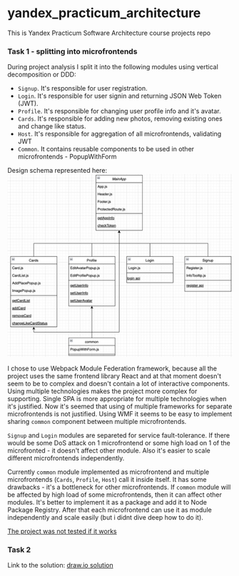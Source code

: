 # yandex_practicum_architecture
This is Yandex Practicum Software Architecture course projects repo

### Task 1 - splitting into microfrontends

During project analysis I split it into the following modules using vertical decomposition or DDD:
- `Signup`. It's responsible for user registration.
- `Login`. It's responsible for user signin and returning JSON Web Token (JWT).
- `Profile`. It's responsible for changing user profile info and it's avatar.
- `Cards`. It's responsible for adding new photos, removing existing ones and change like status.
- `Host`. It's responsible for aggregation of all microfrontends, validating JWT
- `Common`. It contains reusable components to be used in other microfrontends - PopupWithForm

Design schema represented here:
![alt text](https://github.com/voometin/yandex_practicum_architecture/blob/sprint_1/microfrontends.png?raw=true)

I chose to use Webpack Module Federation framework, because all the project uses the same frontend library React and at that moment doesn't seem to be to complex and doesn't contain a lot of interactive components. Using multiple technologies makes the project more complex for supporting. Single SPA is more appropriate for multiple technologies when it's justified. Now it's seemed that using of multiple frameworks for separate microfrontends is not justified. Using WMF it seems to be easy to implement sharing `common` component between multiple microfrontends.

`Signup` and `Login` modules are separeted for service fault-tolerance. If there would be some DoS attack on 1 microfrontend or some high load on 1 of the microfronted - it doesn't affect other module. Also it's easier to scale different microfrontends independently.

Currently `common` module implemented as microfrontend and multiple microfrontends (`Cards`, `Profile`, `Host`) call it inside itself. It has some drawbacks - it's a bottleneck for other microfrontends. If `common` module will be affected by high load of some microfrontends, then it can affect other modules. It's better to implement it as a package and add it to Node Package Registry. After that each microfrontend can use it as module independently and scale easily (but i didnt dive deep how to do it).

<ins>The project was not tested if it works</ins>

### Task 2

Link to the solution: <a href="https://viewer.diagrams.net/?tags=%7B%7D&lightbox=1&highlight=0000ff&edit=_blank&layers=1&nav=1&title=arch_template_task2.drawio&page-id=xPGuUZHP1l-DJ21xcjw4#R%3Cmxfile%3E%3Cdiagram%20name%3D%22DF%22%20id%3D%22BleSmaJVXqo2yb7Co1eL%22%3E7V1td%2BI20%2F41Oaf9QI7ld38kAfq6vdvutt0%2BX3occBK6BLJA9qW%2F%2FrGxJWRpZGRjyzJRtycJtjFGGs01M5q55sq5ffry3TZ%2BfnyzWSSrK9tafLlyJle2HXp%2B%2BjM78DU%2FgAI3zI88bJeL%2FJh1PPB2%2BV9SXIiPviwXya504X6zWe2Xz%2BWD8816ncz3xZvzY%2FF2u%2Fm8Kx2636wWpQPP8UNSulF24O08XiXcZX8tF%2FvH4nvZwfH498ny4RF%2FMvKj%2FMxTjC8ubrx7jBebz9QhZ3rl3G43m33%2B19OX22SVDV55XGaCs%2BTBtsl6L%2FOG%2BU93D8tb7%2BPjPz%2B8X9%2F8DyV%2FuD%2BNouJpP8Wrl%2BIbF0%2B7%2F4qHYLt5WS%2BS7C7WlXPz%2BXG5T94%2Bx%2FPs7Od00tNjj%2FunVfoKpX%2FeL1er281qsz2811nESXg%2FT4%2Fv9tvNh4Q648%2FD5O4%2BPcN%2Fj%2BKrfUq2%2B%2BQLdaj4Xt8lm6dkv%2F2aXlKcjfxijAspG9lWceDzcc5sNyoOPpYmzCmOxoWkPJDbHwcz%2FaMYT3hsP%2Fz212ziovsfZ19W73%2F67fGdt5uN7NND%2B5CO7bP8ABAxj%2B9WCStJ0MCkXy4ojUwQcuOCPMQPi%2BOfPyiwwCFgVPxV%2BrE3z6Wx8T%2B%2BZCvj5inePizXV844PWs9f2F%2BIif9lcmQlY7UfrRMBTUbxOzi0fHc%2FWa9H32Kt8s4%2Fb1%2BeUq2y3l%2B0XqzfYpXwFVJvNuP4l3694kL49U%2B2a7jfaakwAs%2FpKeX64f8bPyy31DnNs%2F7ZaprRrvlf6JL7pN4%2F7JNRrtkv0%2BvEX3K4XH2y81a6sL09%2FNmt8yuF1yWrtdkP38UnT3o6ewUcvEgr5brZIRliH3XPF%2F42eHtw903yL2ybw%2Fvxr%2B%2FpWYxXi0fiufa7ePt%2FnAKy0N2s1W825WE5BnRF%2FgPxe%2BDWN1t2SOp4D4fjwm1Haqt7WazILiZcdpuvVmnb7%2BJt%2FMC3xwH1HuVWuS0MiyWuCe5wlFXKxzSe%2FnAZ7IDLnJWqMJCqERzusQHJv%2FG64dN%2Bpy%2Fft0%2FpsJ8nOElMOv55wsmPhO98uwWcjiZpzOUpBN5k01Ctl7HxYmn5WKRvR0Uk7IgEfS3iq9biILt4NfFkwC4fqZcFGcdHhLDqBvNDz4wpPhVw6GP4edoKDjAcvH4YXGjjpYL8n2DiAYRDSJKI6K8e4CdTsk17ridrXFPISb%2BnsSpI2zPvn%2F35uf01%2B3bt68IFmv7jnYkBYud6f8oPI2L53jgCVp4SQB54JEfOLGfAcrmU4Gg2fu3SSp09OvNPt5TrxfJKqFfJ4sl%2FXK1mX8gj1rGZ9SRt%2B9Le%2Fuu1YKz%2F8Pbz%2F%2F%2Bvvv5%2FcT9uvnf%2FM37X98u%2Fx5JzGLX1o0dBMzAeCE%2FMJ4DaD4SpDpnXN7958fTP9w38frN13hub5%2FHH9cjZEmEQWohzBE0PF7a7%2B%2Fv7TkYb1r4d77ngxJYOaHSYokCfqxRqHasHW6s371s7za%2Fxl8HpNfPnA4a5YOgG00OPqJEKLVzFRDarAqwARUAi2UL1o9ALK1hqoBIMC2VMqd8cHm%2FepZ6am9SC3vwi15%2BArD8c7KOXCD21ZkKQBKS3r0O8Bgd4PqQDnABMXW7E1N3mDqAzGhNJaB4dAH%2FMl2F41n282Zy%2BOkefnqHn%2BOrdAxDdH0BhkGzCUIe5B20oBYm6Pbd%2Bt%2BnD3%2F%2FYb356I6jt%2F5iPrJ5u6wt4bfa8qnKgdEocHlVimwA2hzXOX%2FU4l8e%2Fdn05fFztNq9C7dT53vvxxGyu7MbHMVuL6ufvOwfpJ%2FQrRfcTsgZnHOAVwd1Zf5fO9Ofzqxbmn9k8WER5EL7SEHQwkaSYP6BLYNMq6GDDgtzHXb4aVO67fbwMxUd63DKObycHf62ilPZz%2FwtN9QbJ9RtZ%2Fjt%2BWVT6u0OPpLfJD1%2BQ31ueHhj%2Fonk%2FvnbI%2BrTXayGyRHy9sGo4%2FpS5vislPFaxsNauG3NDMqYL6FiyivRLk9GOoDP2XVPXx6yBKjr%2B9Xm8%2Fwx3u6vF5n6iHdy8zCwEJztWOWZTAGEm0kHH6Nn0vNaUBegERQAM2m20cw2GjWL7W6jFTs39%2FmyPl73bvmUzplt%2FZJ8Tn%2F%2BvnmK18BN0sUZBVj%2FHxDniEpjCsIIMJGXNK7lhryPkYsA0%2BT6h4lwh6fjPb87tFjcW6BxYwVOlLSlgphQlwsEu8HMF7sFDQRu5bjiXT6jgoaggjTXNKf3iF1uj1ixeiJWskfZyoylThvitPJK%2F55evM4qp%2BN6yLmG8vWA4ER3WsvkHxmtpZ99VNxk95ydbaT68hv9%2BNc7SnvktzuRAXMhusYp20eey9tHkK%2FdnaKBNkiNohmOonmFHtqM8qluDiZKHqcLykFAYszQgcji%2ButDzNICbvTK9I8fgbaOSg%2FNg8J9RgUZFXThKujyg0GssomC%2FpWNcayMsnmFyuZwoxBvauabqRetfNywnDzhhkCVNVLpanlmM8yonleqesYukFVxzMUIX4VKYu0h33Z7t4fAXAujlIxSegVKKSJpX%2FQO2WFX7JUpIg%2FYpXdU7nf5UKmeUUNGDb0GNeRyF52%2Fb5%2BnrV60FmM9PMG%2BfaTSx%2FPNdprRY69Uj41RSYMdFZTzKowqN2TSiPzwOgD0kQMkYHemjwLj3hl99Fr10YSKMNEllrTZNKWyJSfUTfNaI1IylBcLBWUT7aLVmeOQ4BSmKXV8SKHZlkoDCxe2GYVmFNprU2jRhHrDLRWvIu4i805ygcvpuktXX5w1FoHKC0GEVN0pL4hvwSgvo7z0VV7jk7XWIpNJqsr6NSRBIcaO8gOelAy5xNpSo4lMVZzRREYT0ZqIsrAsKopO7CxiOjGfZ1EkFYcrL12fOWWv0PJArxAkW%2BpMnZnUKqPOhqXO2s5iGFMXhdSbsea6cK0UlrUSVFeHXIB4tDOVFBpfz6ikYamkMd6oO6oYh7KzXoWzxnTm8h3IuAmVKhLjqhlFcmGKhPO1glftU7mYw7Na7SCkMlgdmko5o3cuTe%2FkcaFoSkWHQuo9r0%2F1eLggFqseTIpf5hhWqXdMLMfonYHpHRKaZmI2r8Bl8vyyy%2BQ7POksbnCsRn%2BYUhKjPy5GfxhPidE2dlnbRJC5orKANjQVH0bdXJa6Md7RUd2UvSMfqx9a3Vgqo8ER3FQoojMaaH6FSXkWwaLBcmIFO024mcLL02o832%2Fo3hY%2Fx3fJ6ley7iZ3m%2F1%2B83TFN7%2FYb5jp3Lzss%2BV1m%2FdBuMq7IpQFooX5QxbuclfMnwPQkftA3hVpUNb%2B%2FEFRNWbEk%2FVivN0eOoAcNEOm2%2BnBK4%2FTIt49khfpWG2%2Fvs%2FG8zrrHlQc%2BPtwwDr0DzkcmHwphjx%2F9ZV%2B9WsKJul3zZqYTCobGe02L9tCBVXLaqryHpJ9xYXIK1A8WTwklRNL9yQBgqH42DZZpdjxKSk9LzSXxSf8ulkedCqWG8Sse4%2FtEpZ%2F9%2BJtR5GA7lQ2WKKA6ZqSDw53p1QAsjZg5LLn7IIdJ35kaJpLJNQJ8q%2FxL5xUXlDPG6lmxSGgFzprOA11jPz5lU2C3f8kSLSEq6ec5y%2FbT6TrD1HO6NqyGOWctclsUznTOre6kZsmOtdBbJdcG2931VW6jhUxt0LemUpX8pntwr44SmF%2By5YVdrupRTYSu5zHc8blbM%2Fl7NizzE%2FlGj47U%2Bj6813O04T%2F9vPpXiffJ6tPSTZnEomRLuWgkHxG4r74lNPjQc4pnwXO51L6xfEzPNlMhR58oabQTPeWy9R6oXjSm3s3V95Ewjc6AWhnNzC2rlHklI1i1IreH9mYMwX7aAy8b%2B7v0%2BXYjeULpVadhffJl%2BW%2BhPDp6xzgHdsrXh%2FxPXvxlXrBojtsPVjXfkgbDyVronXPrtp4oM2M6h7TmpgZdsSEBFyc51LbyrAtzoDtxspgP8jxlVgZ4vyfM%2BCgrOcZhiuXCkQxZDJE%2F4dUEOv2qqh7Psk80wYQDEbpY62ms9K3ykrfZRZhl0ofyi%2FpwskrO3ie89odPIdz%2BJs6eHbglm%2FldaV62WfGH9Sx6hWnMLSmets1safUTZiKyUMvbtuPnzIfZH23ey5b1ZCxvVh%2BatEDOX7vtjyB0vMNBhaw3tMZFpho%2BYjdh%2BkSF6CN%2FHacgZIjgFDQmiOQVdkynkBgPAFJT8BHTPDOaugJ2JFXZngYobN3eUSf5LPPrAKP8EABeCRsBXk6BtWBgo%2F4Te8yIy5L%2FMa7DLeVzgK6ilCBFSdRotzWcjAwgdWgxjBB%2BrYUt8Up4wpQAtMadGKaeSQ9h87QIAIdUEeYHvMZ6UWWa%2BxNZN3XbncSqc1DlG0erjJRv4nnHx4O1%2BF8nfVmnRRXUyk8N2H2rwqWaqTwhMxekA1x3VsAzDiWWC7P22a0xeq0dxk6vPlUOMVIGStlUSAhZb5aKRMzZbYlZW21QbwIeUpNby%2FwWpKngLHzkAbyZHcvT4x2Oia9GykBpYRJP0BB%2F1ICpdAokxIKvRwqFnVbXGQkiJOgSD8JMhb2sGyfgLF9SHepHi3s7jb2r%2BhYnmtHV23F8kKHhO5wLM%2B76iqWBw8b3lUZXiyP3RBymyZsOzb%2Barjko6tN%2FZB9YhWRvIr%2BRO0E4GgNOiuH20gdkdnCPxWEs1vbwh%2BlSsq1yiXao7Z2a9xydG%2FkqNutscUsEcZKGIKV4KL%2BrYQut9lNHK6XOBzT2dSNFPoz4Aapz6fRIW560vssn3eiwaZnbfec10veL79kw89ORLlKdjYLghQxOwo2AEOLvf9SKazT1fp1%2BPULmPn6D62DmJ3okQ24UIrHljcUHVVje38fBHf3HYmtA0RS1Q6tCwXmjXPaJNGk2o3Vxjl1yukh2NVr4JyGrKI4t7CtdcMcfzdKut0hKmVOcbi962SXj617Qxxah%2BhgffDOleBlyLlG%2Fioe0S4PJ6bJePrykA714%2FX9avN5%2Fhhv99eLOPXWY%2BGUlIf9afOpcO0RE1%2FI1f4%2B3lOvF8kqoV8niyX9crWZfyDavBw4aIlhw0GMwT1ygSpu2wa0KwoqNOl5k%2BnxOshwMl1MgWwHlErVWYzUZxFvGRIGSxQLqBtUcLkbNWV76jSSJch0zA%2FfbWuV0J5DBkUiCBwZ1Gw2iVIHvB2DwGNQC%2BwxgncPlJBBIU%2Bc42MUnVF0RtGpCre%2BNlXoMq3BfYCG01bZ0BJ5tlGFg1aFzXg4VepI0d4P9xDNlKdyFfYqdJWD2JiZA%2B084ooSRcpKnCVplJVRVpevrFjH8pWqIhvgo1WtioB022xmeV4WsM%2BofD2lRaVlMyJB3k5Egq6wz9LKaB6YG%2Bptbv3nCKhTM%2BricfF8cmX%2BahMqWhA%2BZDHhCxfaCHWBoHt3CTgekMRVWDEk1c%2FjRIWRAip3sJQjOKUExKVuRfNajIubcJH%2BC%2BK89gFzRy3nNUm46Yj0WjhqmmwAI4vJffMD69p1jv8a8g4gQo97vG%2F5Tv1vB2NCD8DSZXV8SKlnhkPmzKThCpWfL39Y5YOPeYObsTRRNq8KYHyglkgxwPgShM617MZ4Oy%2BGzeGtyHsv%2BwdZkejWC24n5AzeQnZqzWo2Z7P4abnKxvdIolqeTPuKS7DM%2F7vid5PbmHSfUW1HZV%2BCG0C5cuxfLU47bNMey5XzlcnwC95grTKhDAyvbPQyZuaE%2Bpkfia6AQoX8EyPqs9xK8%2BOCWN5R4LDFB17ICQjpy9E2z%2FsE3b5b%2F%2Fv04e8%2FrDcf3XH01l%2FMR%2B3SZ5vgyzCCL0Pu2FS0ZMrNnTGgmGxarVhl3XQg4Mt%2BXni3JuSEqKRqkI07wZV26DvqDgeqGvwA55SY8JukVCuvg6s8PkRVcmaqrCGeXE2ISWcDRIgxZ1L55NuZIgfo%2BMVyULUnQqeMGasx90p612%2BoYF%2FpXt%2Fy8jLgoEgUOMy8YkdERVQEnlcxv7YxQ4Zghmiz1TP03J3mBg5t2tAk8RMqBMNTQnpXx%2FARE6mh9zVQSZGazJ8C%2BsrUi8jGqUB0lKerLEhYkXZL6M6bScJx1CXezAZlENlpqR1iDsNTt2qJEEP80G0xYsDCY6jWGyOAoVo%2FoZA0ptDFRXkkKaqLrkvw6HRJQWNYF3pgXUA%2Bsw%2BJCD2LCtoFUMpAjt32tpyHaBT4rOVmNTcK3BO3UrnxDM%2B%2FOPBWO2XuJK43Db8cvYwxhfTMFhKN99Pi4uGQzIuUSW0oREFgXUeRh8Lif5sRQTaLQgYEyxjodkEjD%2FLnCUJ6Y8pmCil5mWAn%2BJIicp7DjL7PY0ZnETkBq2GnmEHRaQR2iU7DuracRh0c2Z1%2F4cTQ9BpVEqkLWEWMRTFy2Q5f0mAVhf617VvkP2bRI8%2B%2FdkMrwv8FPSLZv9MP79f3uy%2B%2Fjf75wd%2BuNj9Z638AXTFI%2FqjUvw8Zje3zu3NdkT6AIyt2RKRNhPBENHVZshnoRBHiuh8clZOIz7rLS8BXrrQFNMkpsVoRpZALQvI5JQiLV9s5JQtn%2B0%2Fw5x8P9z%2F%2FM5os%2Frv7%2BGyPR%2BKCnkcESlK%2BmzM6wC8dl%2BeyG7wTIpZtFp3aSDA94bXfTRJNeytJLSe2lHjx2Z0Sn8PjfqaeKuN9MUKhcosxf%2BIiITQ7SUK%2FlbtvpUvqqRx0XRFdBve%2FpEBUqOEmfXV0u6vxRcSLQE6Ji8aTewahUXJHYn4jSh8s16nICfRExhuSDcvx97eSMvX32%2FTgu8yWYCXpcKNR%2FPy8StfP190%2BecoP3aRC%2FOFNPH97ODY7xEuz4%2BNt9nSHP4%2FJzIeXu3i9S1fWdnkPD6Zfwh9o%2FLlhntqZlJRyoyB5bXGIrfy74F%2FfCp6YWtAnZaMIAnT2DeSH82il5ivLESzAGbT0qrOhiS0sufBJTaEHFYFVLHaiFmhze8ZtHNjUh5Kbk%2FwC8q1RkVlQ2uwjb7zFqQr0Rl5FsmZx2Tc%2FTDjPoHG4cZZ%2F5eMthW108DwwZTZQRx25W317RbIzJGeHHY2IehSrImXj%2BsTyKKdfGAN6eLZSBdxekmlthOISDWi7BwOahjS6nH9KqXa6DIrWp932aDGWb1PLt8K%2BxVPQr6ELWowQ3Gv4mM2tD2oBkAtC6m54YQBWE9QrqWRsWtDNabuPXtvV6WNi%2ByvMhbmrOalMfR4f1s98sz4Eghej3SHeXMdj7uxpubQ2mXQ%2B2v4nU04H9elK92lZ8nj1zMQx6kqAyBerUM%2B0xE%2FLCBBgW51CA5u2%2FsVb2CXXghLu44BMqAcLoDEMoa9Jbp5%2FWXrwx9w3xa5ryRG7oUYpLwJmNmGIFmiQXXb4SZ7fJn4riMD0NpHNjcBpHDZO0KXbu8YJMkIxWCfI6ccJkoRtySx84%2BP06%2BN0HApv7Dx0GhUnQVje3qOTSrAlcxTtzuOuR%2B8CpkVqvODCK8Bv8coGGG9o1Yrtk%2BEqpqaIkDc39Iz9delQa%2BwvIxSDtb%2FcHuwv3dqC0%2BYXOBTGHDPmmESSQi37gjfHJCPAysw3PhJmQakHDhWcEwUamSU4pt4YUcfxpEgud3bwLZx5QQ87osaQIfpsJYA3I8%2F8w8TYepcO68bWM0IxWFvPu4RY20nGi3r7Wt9QWp6uxOWfb8LdK6S%2BiQhoCWx43E3oDazoWxMeNCkQ7ZhuZwYGGRcMcYvntvgIxvBi9zGtcoCOzuBl2JErlrRVP8oO7ozL5zqxAcA6jmelbiomV8QSrTbCmB7LStGkywOhor%2FNp2SbMYGmRx6Xi9TCvKILAdmKZI980HndBhHT0eLY4oIq94sgzjEUtlDvt93Y380ePk7%2BtH5bjf0%2Fn0ar3%2F4cnc%2FraguZ%2BCaED29WXpWMkDAwaXOSE1JiSSele4UQsnJOY1xEyU3%2BlZQXllotyQ9L6hoBhcekKVzb7DT2%2BLvZ%2Bs%2Ffg6%2FuL9P%2F2%2F%2FsvEuWK1B6mGHNEOhZ%2FtvX59OwI6YeGxoVC%2BhFxVJFNRmVm%2F%2B7%2BfG3tXfjvQlW%2Fpvt%2BM3un81IgsdPMCqVg9x8qFSMRPzLoz%2Bbvjx%2Bjla7d%2BF26nzv%2FThC%2BKu31rjiYRsvlsmRAgqzQpUL%2Fpk%2BFczF%2FZI5V4rMaWXQ41xKNCHZfcjdycNogAwshErEumrM8sIpZppOdMM3ETkW7QPMEQfGi2Q7%2FZTklEAQa3j8eedePyTx9oojDIAEjJbGRXIfv6z2XYgCxgWO2pLnEACIvlELRN%2BgoESAnEyYTnwOZKaL9sKrg7gN6seUUkrQAolZJErcJNl%2FF6mqcLvIknS61zzPLgrsbowW8AvoYLT4bAdNBLgCaq0WsJev3LhUDrPeZgvceCnwWjZbatknkgNMJkwPo0EwklB3gNpGg0hnylmD1Sr2wgyS9oWnfzNDIFpw19WI7pIob3PIMXAc30ssErCPoszmu6epIdKZBJXJriBDwMY05koMAQnfVL0hAHQzVmwHQG3lzrAD7LPHqkf0glj1tbMDXMEIazWSEEmhsQP6twPkhUdXOwA%2FT1W8geaoGVOBgbq8W0xmW7k2trh40KBeWxzKwXfQu%2FeBHa3OQL25F9sBqPcH4hIObB0QF9l6QwDxUCLg0z%2BIe4IR1mokJSxmA%2BI9gLi88GgL4pWbBnSWOU04jTgoZyBbTOg2bJiuPeG4%2B2ox33zTUATNd2co3dzHbA2lbcvSLwYvES2tA9sia24QsC0hI%2F3Dti8YYa1GUsIYNLDdA2zLC4%2B2sA0orHNhm8nEJaVaeQg%2Fz98dNHjXnvZy50TQx3Zshejd3LnsEL37D5w3z%2FurHOVBgrfEWPQP3npl3QlGUmILwoB3D%2BA9pDw9gWgBezKTvHEsCYcH5fA572HTVTt8hce02CIfNmDXnmpUnmkQsbtK1Ae%2FQnO%2FsgPE7g%2BhJXRpHYQWGXJDQOhIoklk%2FwgdCkZYq5GU2F8wCN0DQssLj64IHdkgQrOl6SJspjPhZtTuNiYxgTPYXgOi1xYNGUT3VUbQm0NZd6V3ZJRUKGO4%2FS%2BwYLRDNb1ADR7HVmq9mFWa%2FptlzyCDaceyKYNoDQSnf0CDxUrQMJ6O%2BtIVW%2FKE%2BEyxmJbgpEZn4Kk%2FjVdIZV6WRP6nerzy%2BFFRrGeHUGgUCSZAJ7zqoszI4NWZeCUvOLrilaDEiGmMRPYq6TYrIiIwJt%2F4hro4ukDgqi0D5XJhALbw0lZTLCwRJlOPW%2Fh1b%2FoWF2xrjVtk7jQGrsA4WhoCVw3J0RS5AoGnRTdla%2BBX0QHDKQd5NAny6%2BPq6Ey2ThNo2LbK0COS2PBQjomO27svN4RiUSSaAY0w0e2iVtRg4rmYWJ%2BwUDNM9ABbPsNEmkmV7vjpVuIgAaxpidMB2FBD1Cka%2B2bU%2FWmGVZ7lNbxEHKwtTxI4COqpznBQwglSj4ORBQyMWgXuS0Tj%2BkdCWzAHGiGhL5FGa5BQORLKSw5BQlsrJPQBUzXL%2FHQ4soQbCvfqFmkYL7BNGZKgUQyVop8OTAss%2BrlO35FRX8J56R%2F79KIOhCNYEpF3g33Ksa8Bb6Be2BcA0ava2GcLwIuhATSod7b0SKCeSs5ApAFzAY96uAy3P2U9hDwWpBdRHjyQJpFFR9RrwJKnGerBmSxVtX5g9opVxalTRD0vD7ZqT793GraU1v8hDUr2OdjyHLdv2BrElp1e1HDwQJotOx1hqwEvnF6w1RG3q4G25iIiEYf0VBYWIA1q23low%2BuoN408CNZTpBd9GjyQtoE2DaGtAXeaZtAmYDwlHlkKXnS3ZBq2KpqMv0IIqy0KZS5U3glBmHFNDYA15w3rDsB8R2EXVXh9DIH%2FE%2BlFIQYPZBf0nwbAzgWwBvxh6LocV%2BodwmD2T5aehOnLTYOaT3lwBtTOEg8G1EC%2FzFYJazoylPg4UNWfNh4CMyYaAEVJJ8SYBtbOhbUGHCXawRoQzJ6cJLWODIidLwwSwUWH5LergTGJnQ3lMBbYfac5DoI%2BksydxjDWCXukgbFzYaw2bYV%2BMCYij5xyGYyICzMGgtTH3Ikjaf8y2JZefHOJ2FZbQmQ2zlQ6aLaO1CZB0DuySdQ19I5sZO50RjaJAK5BNtXIVkNyNN04i4B4dgu45lK%2BHFQR%2Fmq9uPoSU7aDIKZklYVqtoSFrRznQqAFo2L1PIQibeEM6IRzpkhbR5xrQFeiGc7BRdrtUHhhgLQt6l1MULMi3SSHQ%2BIH8owlU6rpwAR6gFeIo7Ul8nTfP9tVSfyFFVuvSOozjjTy%2Bi5%2BQ9YgoNQWTIFGUIqsvrHU9NI5V3gImpa1V99oiiwBnBIuLuIq0mUFpCIbdBsJAM7KMMgDLM34dUOBs32xAdL6IhOchDuE6XLVwJ0ODCcs3NlW30Vz3hASM%2B0BMJx4fSdmGrA7V3Y0BTtPkJjploOjxOmqaMV%2BkunEvjpSntD1doxHelOOthp%2BlHYkjyEC4cTO9m2ViKkDOwqHmF7fpQwyneH7R8wBsKPINPA1iNkDYjbgR2EQk%2B8cqRYx4ZzPJogpyYtpcLNF3KwvfyXpAwKraj1NHehZWNx0VPZrh7k0h5Bkag%2BAnsXvO8nU4Oa5sqOpp4ndCxY3qzcUDadmi9hXW4bKcVY%2BDwVFKgssbB34Wzjsc%2FtOQ%2FUHkYY6AP4Wv%2B80VIN958qOrtgnSERtgH2ml4IaLSRfK68WA3WggOEwMOKHRXE6iDMEWml7ABwwyOmbV9qg4LnCoykKIqc%2BtTRffWFRoDcup62Sm0wuEbtqz79EGSFSGrvUgeeFxS7XtXvvgofcQYQvB0D1glwTv9QTvRqwvWiGXi4cwDyXYdogXHMZkUA4vDOkBuF0oIDhEC7qe3cOuYMIUQ6AAwa5JkapJ741oIHRDd%2FE1fIWVCFPF%2FRVoNmkDHokhDm9Yuv7SBmgTUGfU74P2eJ7tSDZAZuMja1mJSDpSDg7ykHS670dLHKHUBtIJk9rkDS1gVqCZA3h0RYkK2sDEYR4Fq7jEzF%2BMgXxdNrotMC3WqBX4OTFQV998ZHYvVPaCd2RiE6ph77ee8IiV8Jv7h%2F6BsAwg7y%2Be6Eb6DtXeHSFPg9QXpNWWGaIT0i7gjQkToBbGUhsJFYS3iBS2SbdAaLqvUOir7Lf7Pynu4flrffx8Z8f3q9v%2FoeSP9yfRkPoyUemTg9ABMdRQroMHPYAh%2FKi0z8cgoIF9%2BQrNTQKqVTN8dXJ2gX6%2BAUiVe0ZP41UkVLfTUeOFz%2FkizLUKtghULw4elG8gONoGF70BKohMbyAgiXReQ8EKnGhwQWCU%2B1ZPtUYNlS6o6YjmUqgsi8sKPlD4FJx9OJSAcfRUKnoCU3nU6n0DE0wk8oYIjU5JpZYlaFES8A4bXHhST4Zk44sMhSfAQWAzCMxJXQX7MHVlrdydwc480RprFFH8hSlfYzgWOMQqg8cvchT4IE0xQd6IuWQyFNgybJ5yZqQyjmHSy%2BhO6fXqj2YUgcPoBfhfTimsBymJGNKIHzq79tLhMTagiXRqAFfowYSdeRUUdryCF5vQyhYcPTiVIEH0tQr6AmJQ%2BJUgSWrg%2BZ%2BfCYm4zSi8hG%2BSqG6WdEFO4e15cm%2FlnAPLVslFurArRK5ATMw%2FaOhzMD0j4Z6kavAA2lCqXqiYQNuFUsrNMQi221dAoFLenPQpGLWlSF9EE8HRhYe8YIg6Bnx0CAKEvQiZIHzL009gp6I14CPRS%2FEg5p1t494phLvTOnRB%2BskVHofWNd7mgwaRN25PO1BfwNpys71xLralBm6YR2Cq8572P4Dqc3IPelSwHKotB1aavJ3dImgWltMy0jCV3HbSCU1tQyJZQ8A64cK6T3hEokh5NeQh9QYYA25p54AW0N2NAVYAben0vBpBQ9aDqEXh3j15eZUE1sUqEyekdFHfSAeHtf%2B9rmGUBXoiuZAI8STyVg2iNcD4jWgc9EL8aDEvwnDZu1AmS8yJRgnoYyn9KSdvfRvj3MXXeon7d%2F65TScywPJ2qJ2mvXMdiEl1hlMAsaVBjDpRX2TvMjQwfUPk7ZgDnSCSQkJMzDZA0zKy46uMAnzvNRrWdSA4drA4fkiVQWAGOzUAKAO1DEAAHp9%2B4kyHaH6B8ABsMfINB4xANgDADagj9EMAIHNi9ORUfnSCioa2tx5JBuTM26%2FEDezZX3V6SViY21pk2AD9ZQipQ5MNgBSWn3vIdoSgcD%2BkXIAZDa2aW%2BrJ1I2YLPRCymh1tx9RlQNKDYULHQaFG1AsLoDRR1oa3hQdL2%2BiWvwOOgNigMgrrElAhQGFHsAxQbENZqBImDQq4ifNgM%2FP37KBGV9t3smk3RZYFhboCQ2E5WWcch0yesDDIGFprj1j0xfxf7RUC%2FOGsFImjxTPeGwAWlNb3AoEC3AZJ3kdNwM5aiLEbKiKPGcMOu0DI8iJ%2FRSU0%2FlRakS%2BpT6gXry0zh%2B79AHhV70gz69CGoEI2kYavSEviEx1AhEC9ijzqAvKHtrdLEiKZIwQKdA64B7gnxVIQqUJo%2FqSVHjIIU7goL1NIgiC704agQjaaos9AS9IZHUCERL0H4ppCKWIQBEJRi05Gr2rYxk%2B%2BhATqjoKL%2FRSD6dYSx9DZBYX6xKQsWXDRDQVAOJEsl%2BPUCi7SvcDxSstkEUVMjzPPQ4kkCcykCiBpBYmyREP0gUt85tMQRKXD66uSFD4kZ3imrXk4wuETblRa8qZOqrhEpPYk9MAVRaLFTix6AVPIKoCzpT8BCllHZQSaZPWtspJI4VjKupxNASOOuLkh0GmgGnoBSDwCHBsCkFTiGXQgMmmM6oDBkKAqMcOH3KYZxihDPh1VpiVVmPrxQU9aStQSobIQqU9xCqLDzRJOjkP8qQyhoY7AEGh0RcIxAtQZ2FI2YtNeDWtaaR7viLAqVQJxHG6h7q8DjiFeQobOgEryFLwkvpH%2BhswRQIh3rkABKnGvlMxws9ka%2B2NOmHfIKWFy1uJkoiJYmNkkbAkkh5oUWGNYSrDzfwh7ef%2F%2F199%2FP7ift187%2F5m%2Fe%2Fvl3%2BPdLAC7RDt7zERi5Wn6WQMURB0FUtHAokbIZzsPH%2BPvHnc07g0jOLILqzLFDqKmdQvrIVGFyQ36G7wdWg0vBwudA4uXh0bEeUiF7SpNAQBXCloUpw7BfXWp%2FpSi%2BuI1YY8JE1cOJ4pHL83pFKhvVLD6SqbXv3j1Qy5ZQGqdQjVX03TjekgspLiwQYgkIutZtnc06VK0h9uRSMasWbUotRGlB82qHHYpQGanQw3lQjmk%2FVo2ncJy1BqT7Np60bKAncJ%2FWF6SCCkU%2F3i%2BODwDF5sagsMleJYxoQcPK%2Blt2%2FryXTiUcPHKvPd9e%2FkaBBtoiBtRZEST9fC04WacfXkqm8uyxAkxeIKkBDKgFNA%2FJM22WsPSh2iHCWCD0qblcqN4IcCX%2BVSdxzaXD8jy%2Bb7OhTvH1YpkKWFc9Yz1%2BYn8hJf2VSZGViO1qmkpaNYnbx6HguE7rRp3i7jNPf65enZLuc5xetN9uneAVclcS7%2FSjepX%2BfuDBepWtiHe%2BTneDCD%2Bnp5fohPxu%2F7DfUuc3zYR2Ndsv%2FRJfcJ%2FH%2BZZuMdsl%2Bn14j%2BpTD42RwIHVh%2BvuZwAd4WQpGOezBZw8rODuFXDzIGS6OsAyx75rnqJYd3j7cfYPS9Xx7eDf%2B%2FS01i4W%2BGR%2FkId7uD6ewPGQ3W8W7XUlInhF9gf9Q%2FD6I1d2WPZIK7vPxWIu21GwWBDfCLf14Oy80n1fDqpInTizWeCS3wrFH3%2F4Khyz5fOAz2QEXOStUYSFUojld4gOpEbR%2F2CZvf%2FuZmtwlMOH5RwvmvFvIS62jxeYzZSsWUmDjpBBsb6HWRQIzq%2FDWUAjkprWh9OGtPw1SPlJbnymrsSw%2BHdIGY7ctjMsE3b5b%2F%2Fv04e8%2FrDcf3XH01l%2FMZTJhaqkjUO2IMiQlhQ2JZqA6PKl0HCVCvbW9OJKeZTIfm3pxNUSHuHHlRtvI5sGsIzcOFCyxsXo%2BlGWlAy6OQ5JMEYYJJa%2BU0wHFZLMZu5MNuyQavHuHy7jUJDFK6JzOIc0Py5xpyAJCasgDVgwevvYhDRoX498Z%2F%2B41%2BXdOnbQ4W6AOxNZ8ec0DCx5w9zB5VPsLXoyRu%2Bd0dbXq7h1Ak%2B5fhEHTPsQ6oymFoRaFrX45SEqyML0TXmP%2BDS7Da6whaKfQow17C35GDbJZUr%2BQ5V%2FweDJSxwFKJpDbFay2nXBJxaJ4NXd%2Ff28LtgT9Oz8dDHnl1qyFrdqxBQvnZDTYZxgMIUs%2Fsindk%2B%2FyhJw2irAam1FbNvTGzYSqMaYJp8blm9Cn6B0lOkUCXaqWq58RcwJOHaej%2FRH4%2BTXIg0g1YLn7ThQCDBnQsCC3hagyuEjbzoKoVoBe9g9SgEx98V%2FFeNSx95r1KlU72lBaRL24h%2B1UxT1QSROxO9O3eGd6Rl0so8g0Co%2B0Lw1gk0jeMLEtiM6tfhgkfbndZDNHzn2XRQXfbBZJdsX%2FAw%3D%3D%3C%2Fdiagram%3E%3Cdiagram%20id%3D%22xPGuUZHP1l-DJ21xcjw4%22%20name%3D%22%D0%A1%D1%82%D1%80%D0%B0%D0%BD%D0%B8%D1%86%D0%B0%20%E2%80%94%202%22%3E7V1rd%2BK21v41Wav9AMuS7x9JCG%2FbmWmnnXbani%2BzHCAJHQIpkJlJf%2F1rY0vI0pYvYMsyqOcsJhjbmK2t59k3bV3ZN0%2Ff%2Fm8TPT%2B%2BW8%2Fmyytszb5d2eMrjJ3QC%2BJ%2FkiOv6REcOE565GGzmKXH0OHAh8V%2F8%2ByglR19Wczm29yJu%2FV6uVs85w9O16vVfLrLHYs2m%2FXX%2FGn362X%2BW5%2Bjh7lw4MM0WopH%2F1zMdo%2Fp0QD7h%2BM%2FzBcPj%2BSbkRemnzxF5OTsl2wfo9n6K3PIvr2ybzbr9S796%2BnbzXyZSI%2FIJb1uIvmUPthmvtpVueDx1vv28a9g86u38BaTn6%2F%2Fvfnzf4NsML5Ey5fsB2cPu3slEtisX1azeXITdGVff31c7OYfnqNp8unXeNDjY4%2B7p2X2cbSZZmNox%2B%2B2u836M5VbciRaLh5W8d%2FT%2BKHnm%2FjAl%2Flmt4jFPco%2BeFrMZsk3X9%2BvV7tJ9LRYJprzw3z5ZZ6cl32QfQeKhXi9mW8X%2F0V3%2B8dNHiH7RfF959%2BkokJ0AGLVna%2Bf5rvNa3wKucAi6pepbWj5QyuT1deDGthhdtojowK2Fw5DO9PATPse6FccBij%2BIxsjeLycP359nYzDp1gIwcPT9ftwdP86QK5fPmIP8ZA9S8WQzZRMYgf9rC4eB9lDNycfFwWicKwQEE7YmmCChlX5frFc3qyX683%2BWhvduP7NmCo1%2BWS1Xs2rKl3RiIrC7lCUYbkot5%2Fnu2nyeFb869cvu%2BViFcuEYLCVzVNGfvH%2FJslDXD9sotlifvgskyAn7sn%2BP5m4Z9H2cT%2BOFgMhb6O7%2BfL9ervYLdYJlNytd7v1E4Axu%2FUzBEXs2HMYs3%2Bf%2FfjkK6Ptc%2FpD7xffkue4fl4vkrvcfolvts1uEgP%2Bc3LB07eHhByH0detM3yYR8l35TWxBe35Rvg2D2QICfMU%2BaJukWPN65ZniboVizS8TV6v0f51vH9Nj%2Bw%2Fvb7ev7rMp0F2JEavWIQB2r%2BmJ1vMhelNRvvT0o%2Fi0%2BzsYPK3x9ztlrm%2FJWh8PDY7juwqkxkENXkVYDXOFmdP8XRoQX8yfXEI0DMKgy0MoJF1usaM3%2F307tPLLnpZvO4%2BLP%2F4dey8%2F9%2FARd0TXiwlbhphyx2Gvsh5LmAQIL8t2eCmOa%2BSIhUMUzGLKRYOxGLecpdNrpyUvH9f1uSDwXY%2FDRPMQMHzt71UyOfxXw%2F7fxPIomBCkYcCFD0S7P92GJAZMUDkMedMkl%2BbvL1hTkhfA%2BZvO3%2Fz%2BNWX39DKnxC%2FTsitUrhLkZMB20xA8bOkMsp%2BrjostDi2Rc2rZHYb285PaUsEOg%2BgxtaAzrFVAN0xksJ58PNESbVmoMKSatprbd7ULxjhbix9%2BIHcckG2aujP5vfRyx5xjJl%2FjOZ0b%2BXDj%2BuJetUKY56ZiX7U2OdGHrLXEXJU0piSANVRNIa4SYK75jH9Q1YFQ6wTj3UdsDI8dprmaMpjriRYxcaZrhmmcgpdMUpxtwytsTEti3hsiPnIZy6ZMPfnQmVcDCy4EG4s1qe8hwfHsiCcaoAb3c3U%2BfjGuf1of8Lh82d7%2BfGX24EN2EV6cKOdn3gDB5h5riuKymkA0mFRQWZEGpx4BkM3T9HmYbFK4zbW8zfuFdlZJMdK5sFgEatuIq7k5MHhs33450u0WUTxv6uXp%2FlmMU1PWq03T9ESOGsebXeDaBv%2FXXJitIwn2SraJcls8MTP8ceL1UP6afSyWzOfrZ%2F3EzMJTclOuZ9Hu5fNfLCd73bxObJv2T9OwjiVToz%2FfaYMBZ4WT%2BiUV%2BFPD6E0hwg5Id4B0SH%2BqmmKDMnhzcPdd4nlerO%2Fmvz7PTOKGYCN9voQbXZcqM6aLqPtNqckzwiI5WVqdbfhj8SK%2BywNgZ1imE0mvn8thUMmh25XRccCuJHG9pFdbY7bTltzHLJ%2Fm4rQZjdakAPvX3ePsRbjyfifaPWwZsZ4AYx7R9HPzA5L60RoKDRVBkx4tV5otJZmEDssFDQjAHiyCfCHyQpX5cmqEmkhB%2BRjIA4KpTiw5xPLo%2FkkRwWLQlUGCMPyKxWP01oGSG5DNJIBGlmMnW4z9j61xGmuBfQJukabJnMtksGvnGuhhQFNG%2BJg2ttuOoNQrailOCDztP7ClLHxZW2b9S7aMe9n8%2BWcfT%2BfLdi3y%2FX0Mx3kPPq1M83JbfIjrTJXBI90IymOMwvggOoHx7NaUxQc5jXF77gyCfLNG8B4iwnc3JKAUfzRjRDcwcxN2OTIdf%2BSHeeBZF4eycDUio8VshYJynQRPqqF%2BghjQFhqgd%2Bp4EPoWA%2FsVCikUivICnUpJrnSGDc3rzndJ1fgxwVs8CS5wpaoBUyqg82dFFQCW3mqpSeHfSLQ1pQgj9MAoZHJrYbQKhjnHRGak58rgQ0RGg6HQLw0aCBeCour6WCPKkpzdaO0CjUqhtJ0oDSJ5uhKaUBCI6E0Nkt%2FRJWbJVkVc8s4pbcX6mq2plsVagdwS%2BXhcMqmw%2FLwWlxJIynd1Q5A0V1TO2BqB5hRNLUDJRliSdWxNrUDkOtgagdU1A6U1KN3XTtQIbXX%2BnrRMLS4Dgm2BawW9UD%2F0bHaSohXcHtUFQs4JQKE3G2oeqARYYH2oduhwVUsHeK%2BksxE16H2KlNOx7iE2%2BF6PPiBzHq8fsQlZJpD4xI4N0O7jku4kty2nV%2B1wK5moLntmyvMLttDTKDAJvGH%2Fd8m%2FtCoDpXHHxBkV7UWq0dWh9nnWnyIbKBTl9oOSqRDSt8YMRtkjSgRWV2nn00zqpO1h9JivqQGKgNV2ozKkqSgHYarEMOO%2BGR2xAxNco1Y2GTANXNzw6kNamBO%2F4CQvm8rpdQK65a1oFRsde1jIgIW%2FaPUUDdKRRUsOUOpmlCqRHtklNp1f0fSVIOnVLZX2Q1Uw2UczvbJsViX8mlc0OMMoRRPa%2FQIrgHXgx6DPD12HoJF4FraPtCjrV37Y7uCVWboUQ96lGmPrvToAFZsVvRMyYoteh6Vk%2BFlcFfJQHPcJYxygFQSV5cLdWr5dbbdOXH1dZ0O0m6hDup8pY4hrpO1R1vigkOlIyhqWWNhbED4jbahpp2u2WCrJfhypFw6t%2BqHdkyj9Mg9EucE0q7XF0GhJSqXr1cCC56J26OkkaiC5kB3uW4eBfGGVNVohd%2BdPlV%2FVlWdqGUtEL8WCAG01acDfj4lC8RKi%2Fn47Y581x06YpW77blq6%2Fk0av5TvJgCuRrU83UYTSpZasJ1GgB6pmAgL%2BW2JqmexpK020mr8420TD3faZqjaT2fZBOtevV8WLCpiSltEivNak9Od%2BBKvpYMa%2FBxw74QIQLWkqgF8LCnTBjqxoRh10xoQlOn6o6ukSlLklI5ooivlBLxlSnfa5FIS1Qvn3QXkzzYwwppFFlKghMN8Ci2AI9ScRV3T1vXZIOsEZMiq4L5ZqhUCyqVao%2B2XCppYHNE9Z5xL1vHoOw%2BXEpfVCHFVXsdrpuuR4udN6dGjfchV1a1p9vSadRMo29Di0qq9sqWT2tGi5Le4OVVe3ISvLzyg5JBL1%2FvHEJ40gCN4Q%2FB62p1N7v75Z%2Fgw7%2B77dtw9sOgwwq%2BEhLjK%2FgUkhgoKaw9hckHuBsCA5%2FH1O5pSF91NKd78gKf1tTt9Yc4j1A33ar2IDZotWqvIM5whvV6EtuABnpFrFFbr6dkg9syAOZ3I7E8f2gBPWHgzfrakk2FDKiqYj3J7o9KZAM7B16HuZTivTBRmFemoPMVM15fcymedrkUz%2BRSNLS662mPpnsBIE%2BSS2ErEsSe%2FuyWNeD%2BNgiyibkFojTH4jOnTQQrPFBo93QZeSrRnLKyAuR77ZhQkqetYCjoQYXA8hDF%2BE22ZO4fFUpacXQoStMUqD9UWNzIRTsqJLtktrK3ainHsdvn0MATrSaI%2F3aFegSHeXWZx%2FDIndMGRJfBnsXKVt41iPb6V8Offof1B7X40%2B28Ta3f1%2FIDX7vyA9%2BUH%2FSGPmXaoy19Stq3I4axfIaxWLeQFqEX0CTbTc%2FQZMNKVUSMtsrYPNhAVUFqhigPUPZZqj%2FWufZdKDYUOD8b2E9PbVZHyYLBmlkdGwVVewq0l9Op0klXVVKnwpI%2FxUkdv8OFpsUriRDmOnpokNbxe7rWNBtmrYxxs9q0P8Z42XJTzYzxADCjytM64BKZslTO8QEuiyx2neQXzTBLZ%2Fh42q1C46lTO71Y3yps%2BwyxaHvhrKCCiaELiaLOSZQ0aukdiQbadRMNTEVyb0hUpj3akqikKrmrhJDhy2NVC5XzJQZUq0W%2B7LCSsCZfdp8ACvpaShhoV0oYmFLC%2FtBlz0oJA7iUsPUE0HG06EVPiaqs7rbPamPyndJksUpVqJIge8aqSQZBflKbyaCwriJNzjLvU2wh6Jb3UVKJWuK6ODZvNoXQkmcHEozfmpWJOiwyqlA6qloafa0jQtrVESFTR9QbM1KmPd2vBJc8bxN1RHQ7Mmo6UtamNxlfiNFXogDluQTKI2qMvoZRuj3JDXDeAxsgCyr2AK2hgJ7auAAh0m%2FbaK4y2XptKB%2BpIHlsBSdXW8ay5Ik7rHYpLtFH%2BcnUfds71NdSF6RdqQuq4KMZe1ETe7FnndUJ%2FhRl6djNRkYV%2Bv8Ym%2FI0JalgU6qlPdxhfUot2qPq3B1YE9H0jvdkQboORWmqU3rDe6Wl%2FbrxHlydcijxZKtQaNHnraSak7IcVxVKCz1vr07N0BnyrKZpFYo7ydbtisizw2KVeuQZdE%2Befa1VwdrVqmBTq9If8uzZFiJYSdsreuFtxnu1yDDjz8ugxFMLU1CgtH0HrhDQ0oISsdM5JdpAgKYflFihhkGxKE37q%2F5QYvE81Y4SbSDsk1AipUEuasr2Zh8xtCaudqA%2BJOs6slQ5Bm5lqPI4vargPSKV%2BzgjV78iNJgq7e43oHT7WqLmalei5poStd5QpUx7dF3pAG0g0Lz3WNw02RBjVS3SZjmDV8ERar9S3eIr1W1J2RqwH6frtCWbKhXFinoUpcMktxoq9nNqRFbwBuTdWVQlsiF0TpaOikCt1goIe2pPhbqZU6GxpvpiTcl0R9O4Q1hoS02E%2Fdcc5u9rJtQgdi2ymDaO7B5wexMNs0VfE%2BZurOF1IctCSzQmv5UnGHz3W1ogIFnF2l3wvYz%2FOFl1n48O%2Bxp8D7QLvocm%2BN4XDpRqj64RhRDDLCjjv9vCdPMpffxYRmS7HVtCjOFSNmaS6VJhXEFpNyGNHUKOELuvbu6rS4i08wmRcQr7Q4ilXqFuhChxC32G7FhyZH08Q38qcAfMNwPNYHwIk9qjwu7Wt9aLjdrdL3AN%2B7rANdRugWtoFrj2hwr71csdW0AIJ6HCIJ9JFuipxtJWtrrrJp%2Bmpmt6xNa29NtZUhZz0RdDlCV6ldMqsakqpVIlRImt7lbE1iTKzsuyaJVA34gyG2SNiBJbZkVsX4hSqj3aEqVkRWyzQVTqHgbMEW6BT9Ca1xleBplKda8o6OqpJdDuVsWWEWje1ACXAJEue4pQv6erYrNBLkuNd0inZo1sf%2Bi0bI1sPlfSPZ1K1shSkqTMdstQVpD3CGXbn0hKbsKUTj2hhDo0Adq6elXYQEItVepbsJP3NbtvIIHBDZB7QZW6FezgKvveGnLUhBz7VbCDoa0pYpGO6ELXlMv2vGYoTxXWZPfJr2%2FpvmIVd7gRQwkBOvn8Le3U2iFq97RAB5c1g7ahVVaKZWsqdnrDiKX7NujGiJKKnQbTlBUZVOxZWJFBL2fDTKl2deE0grxFkEndNgYFa4H2f%2Fd7A4NaxgHBFNEbbq1vs7uZOh%2FfOLcf7U84fP5sLz%2F%2BcjtwKlQodWM3Ic%2FnllEPbNF0ol0oWGk5DdA7LC0ozJIq6DM4X56izcNilU4WK54r%2BVdkZ9PHStR3sIg1LpFYcvLg8Nl%2Bzn2JNoso%2Fnf18jTfLKbpSav15ilaAmfNo%2B1uEG3jv0tOjJbx3FhFu%2FlWcuLn%2BOPF6iH9NHrZrZnP1s%2F7%2BZTggeyU%2B3m0e9nMB9v5bhefI%2FuW%2FeMkpkelE%2BN%2Fn6mpAp4WY3lqYsGfHvDLIUJObLAB0SH%2BqmlKCsnhzcPdd4n9fLO%2Fmvz7PTOKGe6M9voQbXYcPlrTZbTd5pTkGRUA6AZAwmcpDJ5itk8mvn8tZcJoM81Y1LarImIB4sgR0a42x22npTnuQuHBhmlxQQ68f909xlqMJ%2BN%2FotXDmhnjhT4MmBnks%2FVXxj3JlAETk4qY%2BKh5zSD2uIj%2BUEvKJsD%2Ff4Pw5vP0h1%2FevN7%2B%2BO8C%2F7fF736Cts06JGscprJPtMdl%2B9bnkzuCn5g5QS9Py9F0t2ZHsKa%2FxigF6G8e4VKVNUHxcd55CiwxlQs1QEGk83bj4yeJJ3a1i0k6q2eLLzkTma2SuWYuc%2Bo%2FR2kbeYor7EN065w1onoh4gxHFPiind2aswUqHxCeHNMtF1m3mdUVTg0YIMm567eMhjjMrSzGaR9Jotd9xpjQtYWB7hxloNgqPNXZPD5XEl5QHFel2K1g5qdKAM988DH5bSZqqdxZ40wYcvHB7lEGCD4nmjYS6IRdfAAEqPsLCj7i0i0WjtlAjNy2BgqPt963j38Fm1%2B9hbeY%2FHz9782flXZcbbstHbJIa%2BtMMoHnDC3Hov8B0e22YiugjOTRSBNaMaEVE1rJT3Y5zGgRWQEfT8G2yTRq8ts8ikkGT374%2Fd3b%2BJ%2BbDx8uJrZSRzXUh1bevJv95Y1WT78%2B%2Fz6Y%2FrYb%2F%2FfvZEHsFkbi89nDnPzs9Wb3uH5Yr6Ll7eEol6E5nPN2nVgee8H%2BEyPeaybMDD2ZIZx%2FW%2Bz%2BYv7%2BO7lV7FCk78bfsjvv37ySN6v45%2F7FvmGuSt4eLtu%2FI9elvy%2F5UcV2TSyD9ctmOi8YycyHi%2FHvYV6UgLQ9eMg382XMB1%2FyD9L4XJdYomy7wHzuL7VQMz9nzBisbj4aw8U%2FxvKiLjbPmH5jyHyXU%2BgW92rClxl%2BOO%2BnhJY%2FdAsNPzsAUpCtGX4VVq60bxzzMvL8EuO4tboiUEZKem7IR6ebmuMi%2BNO4dk0%2BgBqJsY1uGrSUxpSpHRfaqKM53RepwXampJUGG5JkMy52YZasWr7jcC1d%2FAQGLauYAqIlqkd1Wlv6k1%2Bdo3QzI1h%2FtAiVcdYAspBe5gC0NkKRPYA6bHgBP1CFyn8dLYJ0DHUSZIVlAcYm0MImkOmOrkYBHA1ovvRC7FfJ7qF4TU4%2BM4Yv0YaglOKR56ikeB0dfmRxHj%2FumuK7c%2FmRbj4%2F6qnTj3Tz%2BsnaQ0Px%2BlN8v%2Fx%2BDPv9I7aVJVfqxNUziQVPltD3krnV2ZF48XgT45y0bBRHGxru1jgca%2BmmI6QXhxOhdMDhMtl1J4ueuulYNzcdGze9Lxwu0x1dObzQTT%2BOw1F%2Bc%2BVrZm2ETeqDz4zJS0Y9vzkk6I6T9pJqqFxLdxx53jBU2PwRFk13PjjWzQfHPfXBsW4%2BOEm5Gf7Wn7%2F75YPbEh%2BcbaDt54PtR69ePDfOLvG%2B8wMNkjY5Rwlp21r63xhpQNrEeOqAtG3dnG67p063rZvTbRunuy%2BkLdMdXUm7rFK%2BmK5LF%2FmD9XCXSfIlmlGF5L2Wguz%2Fvvzz6TZ4%2B27xy29%2F3k289ee%2FvzzrsGqUF4ptidtquTawiIx%2BV%2BNSqUDvtSjtsPrOFTH3%2Fv4eT6cC5safzLw7z%2FWq6qN8fOXqKBpSLlSK2Z6kRePh95fN3fp99KoYGhpeL1NnMHK0AEz%2BJlbFgM9TweBoffJ73OT3gMkPq2QDS0hBqVTortuTye%2BU6pti0Yph4Em03b2LrctznO4S8ed3kmQnP%2BkNoWTyK4k7ly0J5swhYENNFwF1g9hpS0ObjkB3N%2FnLY9KKRQvEpJPI4YRxHmibH%2BozoOF5mgLlo4NcINjXGhoAa6pEzY%2Fvs3jeyoTIjgbvqHNumKRzRSVxFkOK6%2BYhxXOBPXqBdknkWPOCFT0soBOB%2FoL1Q90EW8FJS3H1z%2BwJcV6WfKDofrn%2BOn2MNrvhLIpZLZKOR17mT%2BsvGQUm7zbz7eI%2F9v16F%2B2Y97P5cs6%2Bn88W7NvlevqZRtjyBNtQ8yrX5zg3gDaxBqAH%2BQ30cYBHUt60xbRlOt%2B2TC20W9o%2Bx2NTpccPzqkI8xDUfoDUx5J1BnL3y35HXPNdatZwFcb8bopDkkEt7LvojplOQukP7azX1HWQ%2FA8yXCeTcehVNlyLocrjcn%2BuL0IV3eooxzmtIZW886ZBKoNU549UP44NDmEPSFAoxiElu5aXBG%2B4JKcDoDMG95lpzYdteX%2Fy%2B%2Fu5JwnX%2BOGdVXkTn4IhLU0cssKFAgTtCVeDPcr3p0tLQS6xOuEYVaLJZPXVCfDjSnYoV7jlnNr44lGNwmuNdOGeqS3VEMIPWKEQWTVRuUCWQS1RQQtZ%2B0NUod5EVWXZqCEqPYiqWJV0IyqiSCVldDSKg5kVbGwXOHAV%2BtlSlGSMtaGoKouGVSfCoUiXYhRtef%2FuVikKS7bF7U6aGuzYbTjpJN0hM1VYRNoxJ0n262a7lLHNz26hPZ4oV52yIZRsy2U3I7CsOLynNCZTi6KmppZSGtOhnovztLzuPa2WVxS3S2PVFgx2x2ptrDI2rNYKq5WsMtbM05KsMm7G07plLuT2RGSXM505n0kUorBJd0t8Bm7XI3q8KrbroVvvHHbb%2BfuK3WwH3npn%2F%2B79fLOIf3syxuPj9%2BMZv%2Fvp3aeXXfSyeN19WP7x69h5f%2BifUrohj6TkvPJ%2BPPtLR5tNUnNLT9iD1pa58%2FvkAENEvpPfIpVw%2FERyge1yPeG5C%2BI%2F0mc4qA%2F9McdrlLgDj0qNQjl9GuJ2dnOClQLYzglcvHiq9pw04cNeTfhsX6%2FDXl5%2FM59I9vWK3zSDEfKpnx%2FkAiw5FSMAEOBiWD6%2FZjB9suyyg7LURZsy8KgNT%2B2gDRJtA6X6fNXV3nEIQBtYEYMu4YaYuBc3PrgyUJw6PscZE47L%2ByK2Xzy%2FhStwiBRMcNHZvRAFCvumQIGeCiS2pdRYgeCdTO2gZC%2FTxmyeAg2roIoSb7dlTQyF5lV%2BiakS%2Bqde4Vq%2BAtXtZjPdRlW3WHG7UNJGDPP6Sso3K%2BLAr%2FyK0PUUqFyFSH7r3ejCkJeV5YLd6LxwCDSscXEDAVNYx5pO10ulyEqrYKAKZAiEFm0ob9GItEBX2VPS9egY6TgcmHuiqNrqSQdLCjesV8039ysY4cIKEMWCrFBl1GqubDa%2Fj17SpUcmU3aE5tAUN84zgLpMGfy4APCPi%2FvxskX1%2B3xW6T44OqS6ZK36FAEHWT2fG3ylPXrhx1WyEKwBJkMkXNIdAre8Oqw1KpOs8ehOkF2vBDNUdprm6Epl8DqwU3dwNXR3vIrY5XRH2gCpoTsly8maoDsPCAooRWkSFuwd3UnWi3QnyK7Xkxm6O01zNKU7Hwit5Dy3mNDYikaWylxDa6eoQn6fU6CZB6m3U0JqvpIFaA2QGtQuXDEWt7wqrS1S88sXpCkWZNcL0gypnaY5lNTQMB%2BT6pzW5AvSKpbue0IrYEN0R6oHR3Sg%2F4ZVUp2SRWpNUJ0PJCnVIrT%2Be2EWDLFOVNf1KjVDdadpjrZUFwAhlnHpXtahIbbTlaFCYNK2oBKc1qgt6EtNiU1qmDpDZBKI6Ru1BboVlQSmqKQf1CbTHH2pDS4rCdm106kvh4QQpS9feo1JQ5GKfBefLDYMPku%2BK9GQKok4lY5c0Je6E9vuuoQy6GndSaBb3Ulg6k56wnb9qjsJJP2HT%2BQ6h%2FH52GKU6%2BwS4%2B1V1pi8bQRtmQzhUGvc15ciFMe1O%2Ba%2BsKdFKIFuRSihKULpCff1qwglBEIxCfeNhU5ZKcfRtlosW%2FG7xBBqI6SZvQ2ggGhBSUtKkdRfFDtX3mZfl7uQfQDDreUa6eUpA%2Br75QAa2QS7wisZIc8y3UYoEVhuwGR7JgWy3Y8S1ZYrxWG3ovSbJBsWtaclFods1faXrWUp0PpUKIQAtuZsYKDffhy84vDNh%2B00%2BGn85s%2F7L2%2Fuf4Z2fXSGIqu1K%2B3mBZzdZsC1lMC2M7RwePhPLKVqS%2Frg45PSAD26oalshpaep2YxvrB2Httcu4bQ4Ua4qS5ZtPsw%2BaKsZ4O0Jx9%2FAXJK%2BmoJv6X%2BFaGbe6h2OgdA%2By3rq%2Bq0s9xV9WYVmnSWa6TJSrliBnxjufQHCFMGUD%2ByxIgqrNvS7ENhzdnHX0AfTf5j%2BL4dta9Q0ioGd9t20xqGTn4CWlblKZh16azW3bHlFrCk5Q47C%2BHOvq3MQkTNE1oM3s7UibWS69ZYotY%2BcorOb0ernQpJnfa77ZPoAWm3T2yJss4q1NBv3HsDt3I%2FJeAXi2kXLVbcjDrGYHckFl2HwpLvJn26q0s24835vqNcBiIXdqEJDCQEd0g85ZARiV99Ib0xhsI0aUaEOtZ3wNbAHTrb7WsXuQ23MYYwT%2BGdG9pKYSDybd0E5pWJHQt1NRYAkUoj%2BcjtOpRfGms8s2C%2BMm2zLV8o4%2Bo4vk%2BrgppMbsv2hKIno%2FwRi%2FRqoHtrFAfmSQMHdVxwcnheHaJxHqwF7zyFVZJJFWP4HMnE7ZxLnK5LogyXKOMSr2sqcST9eVKHwYYyupRQau3WzrkZ6Sa4%2ByO5rZlumbfczdk2QR7z943hFAjYeFVzQVJpqykC%2FMhKCoxrBliCwBs6QD0xGDawwmGY%2B68lSdkV%2FAlFrX%2BdCiXDoKz4WGJzalTBz22pVk8mDNoHOadaTqxZLqstYleS1mwL%2BPGbVqvmS%2FcKRryb0j34gQAPzNhoXRfv1dIdygd8T1NlFhn8uECwvRuDDGzISO8JBobZGni2N8h19tViOICPNbhMMDv9O%2ByTedeamnJug2jIoZbWRcMPqzzJwS6%2FuGGUcVyS3uDVvP%2FpjeYtuc7TGfDTihPfVPgwhxqr8EEStWh3ixqbX9hSXsvGXRA4JaUx%2FOaVtS9wAwU7hpFgvh7bLjlhqaa3vS0yoLf6bIts8zCJnJLNvIQrQqRgZyX3DPah8%2FXbzQt3sxe3sOecbRcrnbjnXP0rnGwBZrt6aup41bB8M5oLoBtXQhgeXcjr8LXqNm9bNlZGLyBymekhgL6KuQHtndB8nLOkR4lQIhqIi1xcG4qQkF0um89aVWgYnHrnf2bPiPPTnw873S%2FXX6eP0WY3nEWxsKJttUjB0%2FpLJtnk3WYeO7fs%2B%2FUu2jHvZ%2FPlnH0%2Fny3Yt8v19DNbwsaM22nxL0%2BypqnD8aPRsw4i%2BDJxUBrMd%2BVBvqjutNqLFZfTQKhZIiwIBtJIxDMYaXmKYXKxSsMs1vM37hXZWeDFSuIUg0Ws0InAkpMHh8%2F20Zov0WYRxf%2BuXp5iApumJ63Wm6doCZw1j7a7QbSN%2Fy45MVrGTLiKdvOt5MTP8ceL1UP6acbe5LP18z5wkkSSZKfcz6Pdy2Y%2B2MY2QHyO7Fv2j5MEwiudGP%2F7TAPn4Gkx5KQBf%2FjTQ%2BTLIUJOMgIDokT8VdM0spgc3jzcfZfUFd%2Fsryb%2Ffs%2BMYhZgGu31IQYyLrJmTZfRdptTkmdUEHrbACGvZ2m865SM0WTi%2B9fScGq0mWY2nFs59FWEOOK0JxZAtUlu261Ncqj%2FSMMR1QU58H693T1s5h9%2BfcuM70KfMGfG0bP11ytm%2FXSqCJjE5Outp66nFXQBl6AWpE9M09D%2F8uPbv9%2Febf5%2B%2Fms5jf765%2FX3nTce2N1tIlFGk7yziOxg6ACpM9LNkpVXEAzJxoGNi6yCYZH3HpuomygYPCni4KHtW8x%2FDrB0HxSeOyRtzJvvqm0MjV4bGrraExmD3UfTvP78vniKhwZbP8%2B%2Fxq%2B%2FrZ%2FiEZXeZPucfFqBBh0JDf705%2B8MtaW3K2G8lo2fOzSb3VuC8ZMU0li%2BHc5bwR9ym3wVnCtaQA5AdUUBopNwG6o2N9DTH%2BjpnY9zGiaNuc1vjihwSc4f%2Fjg22ENLCMq8r9bAx8YC%2Boxe4keJFS8WzWqr0PU5rlvUKYNQ4tw0Ud8BP16FKG43zg3fz88FWm7S7t25kKkbW%2FVBS%2FKqUDuvyrORpJJec7cpFxZqRFigJ0O01tgTPbUnCs2GFswBqXfBfxcFeEgZrJIIXOVQnujDHGupuHtjZYQlm85yi3b5rp%2BJgeJWsFEgb0phFPk6SP4HGTOTGBo8rxW4I7fxhiF2YqMJOThwk9c8efhDLyhcAoIse%2Bja7uH6lvwuGCihFSEGKA1QGqCsB5RkkYbYQWHfIyEtMDdQWgylbgylgYiEJElnDR27GEqxM3QcFHotQyn445CB0n5DqYlhmRhWU2Yf9oYBZtJ70N5e1tDGbkARD1iJ3x5WQZllg1UGqzTGKp%2FBoQmDTGTZH2bNNfrWIgaYaLdRhBtfKoYV21sIo1KDq0sQw0C9wjhtg0bXH18L5FVPM8glvUwAlIx%2BbCvbLvZ8ogGBOLy2P7QD%2B6AkgTi87SUIutuOsmaCwMdAgsAGpkLotcXntbq1tZsdKO8X05pswBCXKS3ot6mjuUWjMkZ1pBlEA1ou00QkEJoesLTIBrduz9M2KumGkId4zwW3ZwYaIrTns8k30TJA1gcgu0CfzcSXGsIfHID4o7JKCgOG1Jh2prpmvKmUPFCekFhVcJhXtoGVxzCZuMVMP5yuasOac7KUelXaLr3kvaoAh0MH8Eldus1hfrkqHHFtfhro42kVr2nDQy9k5QE0OZXK0hmi1pa6mdCzMWP6ZcaMsMRcsc7WOCleGInyi%2BRj4wSL1okP0FprdUyka5RBFYMq%2FUeVve9EIjgHfwkzR9hN1V2DQdizIAyie%2FWoASEToTEgdF4gxOZSacTYgJAEhEIAgSygt1J7K9mAGsTCUe5pkKXaqDDD4AGR%2BvZiLEoatzURYwl9UVRdB1hq7VHRboBFIkzNAyxm7ZuxQnpmhdiMacFmEtLX8w2zlHRZ4ltvQi5O0JJ9IemYZbDFYMt5YYsJttRGIlmwpaVyGBiKoEScgSIDRX2GorRWwkRdaqERFHUhdRZqoi6Ax1VhuHsae6k2Np3FXqBGunrEXlxuR17HhpYNhFDAwHYaiBbA8tIn2hIWis%2FmpFdxyYXtNKBpoAFi2rIb%2B6Nf9kcj5bh7ZrOAG52lIVKMSQG%2FxzpUrqgyAy3vIm8wyWDS2WLSuYaHi9En5NAHd40%2ByGSeDPxcIPzsb5TGY27I7tMGjgIAjsg2N2rgyCSrDBxdKByNHCZgfMMEjK%2BZoLKBqT0m%2BSqXVsJIZXJZBqkuFKlCiywGZttU7PMmBp0wckK631duzbDKVLvpFmjg6WLhyRFOOr2pTtre4PLQjY%2BXYwRAW6jURzTrRg20XSi0lbarv0CEEmPqwKa2UJ1BewhlFpUahLpUhBozMav045FgW7GdesfMTSdXfOep%2BKCft%2BMMwKEAQQ4mtpRaYaZHq8G4C8W4bOnJLROpJy3xMHglPcER4M8gWvyXjWwwZBYqDZmZSiyDaJeKaOwuaZiJebEXXGTFlhD%2FckIRpxyVDUMwgFMN6YIwav1Y3iIZwc4atjpQUR0nWT2aiTg2uEAd3u0BD9vqH1JhX3FFK1rSoTtiK4xGhAPbJVD7X2OXGLtEX7vk0LyKhnxsCQtxIZ9r5sKQqYdyiH1inXFvERn4kNugvNME9IFyHGgpYnsuk1lQZ6DJQBMLTUx8yGL8qBvG2B5D32ddQpOAegDnYdEwJcl%2FNZ4WAG%2Ftq1A%2FnbCa3CVSl1IPDWyK1brHcZTHlt%2Fg0wc6Z4AOCSILWxsnfZPcNpzfL843%2BxA3DkskxEUWjiGv882ujDNigKm3wMSA0T5mb2BlDysBhvLCbW1TA5uKZoW8gZWewYpp0NEUADkBWJiidhdPs5bLIFC%2FEMgkgBSAU4iCYeiL4NReEgiGJyB7n5UUlbvP2gc7GxgnPxBLhtpqsAo%2Frr4bCPu0%2FIQotVexSyjyWhNXhfKdWsHhWHq7KIb6TXb6CYpXvH%2BwuJuNJDbstCU607%2FHmCr9MlX6GoNpH1Tg1B1W2nsHfmBsUMagTK9Qpq%2F7kXeFMiG4IKitwC%2F8wCbsYlCmZyjT6035usIahMUgSltb9MGPazraGKTpF9Kcf4qpKzRy4e6Bah0soLlDoassDI7KMG4HY9VZJDcUJD2fPcyJLNab3eP6Yb2KlreHo5zsDue8Xa%2BfMwH%2BE%2BPj64c9gI0zrGWGLhbZ5vUv9s3fyc2GLnk7%2FpbdPH33St59W%2BySywbW0LJQdiC91And7P3h2uQNe%2Bn7mJJisXGjmvxe6Zhmh7brl02GbHANa0a4MZA%2BzLNLx%2B9%2BevfpZRe9LF53H5Z%2F%2FDp23v8v3dhc1IbNfBnzypf8c0CDnV36fr3Y4y3ZFwv7XCbHxvl7pD8gu%2BygM8KdYo%2FI5tCDe5r0Jwp3Gm020Stz2nNywrbokW0%2B%2BeQVPplwQeBaJT8lPPECRHYzPcyw9Gce5hsdw0pT0P3v3f%2Fdvfvw%2Fo%2Fd4NMPo%2FVbH72EAzEXoHIGMpPub%2FYzyQw8bsrIp0KVKeOeOGeqAiQ4OrZOo2NVxEdrGIZODh6TbanUwCM4hmThS%2FlgtwOQKOTAA9GmfrUR0sL5W7lkPXXDCAk8cwmAodA99QpCJNJfH5ItPeAL2oFIp9NJuLc27Lyl4qTzq2guJu9anFIIwE%2B5adKCycFpp%2BtzNmpjhgKnok7WMEVuKLi8ZeE0qqJvPw5ecfjmw3Ya%2FDR%2B8%2Bf9lzf3PxM264on6tnRx6nh46337eNfweZXb%2BEtJj9f%2F3vz5%2F8GdlXLF0sKN%2BrpYW0QdQRItIvtTOCKzARuVX%2B6tQKP9MPI38xVUgujXcsR1M12kA%2F5mHcT%2BMqhhqAP2yUOSZUrgjILQPg1ta%2BwQtz%2BBBGTZ2iIB2goGujthoquqoSCJFYsucAL8hL0fDFh0FYYCBSumC9AQ5HR9Besy6mmT4ySrgQrFkqioWjN6i9YHlfC0Bs6YnWgUtmKyzPxEA2Q1bDmbubbxX9ZoWoizgy14%2Fu611fuOLlXTKxpsmZ%2F63wKYLVezbl8QXaoiXFxeLzHrgvVcPsqB0bsJ4iHon2jv9LzzrHjB0PXYv7reAIAe%2B3ioT3AfUQYbOsubLES2Y6FbZ%2BFsEPcPZwDGyDaZwEbNI7XmWTF7KsTq67TT9UlSwLo7nhd23hAP023j4qLXS73h2yra9GKNp4ba67bS831Pc5Ws2x%2FaDkdS1g01lxSj98n6SIn5DY1sYLupQv0enCHXv%2BkK0BD4NtDt2vhihaZO%2FRJqdfdhhR6uUOExKNeMg7pwdniy%2BEoYjfQYD7p36D5Vh5v6OiwAwZUgbU3YKKF5zLyZsdGLEvSXtzYJRYsTY12PUHEmKnXS8Mk5KIcOAiANWNqZSuGTL3YMvESywRCFRx%2FlOyhfB7QYiMvzwcO7thSxGIXSXcYxJZiCBICjj9BPUwd4IAD9QB1LXjRufSGfqztQR%2Bly5cMdi5dsRJa47xw%2Bqxqy1uyDs4npHlPGyDRQ%2FX66D9h3%2B0O0aN%2F%2Flwge%2Fn1%2BubX8L%2FRaL789eld53Wxfq3Sy6qq33g5Ana57jA24u4hqUYQ7sT7C7Zl528kKZGsW9bghR74PbLn4s8n7XCkRRC8RLgLTq5P%2BPfpt8H1xw%2BPI3vzy09fJl%2BR5f7WtbqqAGrJLodWRaTOCktUl4BhP4BJvWANBFfaiO329Qfy1chM7heReD63xZ2rMIwMyrbb%2BmFEFisx5cNWWDJDGywflkxbLE5blVV0npWUVR%2F%2B46O3Dvhx0xV2jsSdkmIDf4Fvl1XL2SdeEGtw0D78QO4z6mGWBcgDuOrQx91MnY9vnNuP9iccPn%2B2lx9%2FuYU8ZBGPVrN4UNdfr2h1ECNiSEjHWJqMAFxAAOTYyfWxXJ6LRu%2FqLrVB1P0md3K4O0lg4Jh1J%2BDIVehzuH2MnpM%2Fl4vV59aHDVnNjFEQuhxHI1oSUneUgoC%2FF0aKh0m%2BUUPWl0DseMF1WIipIu2wwPcmeDv6WdpToG%2FYGNqY3yfdVpeigIcO2Hu4qaH784yGLkC2XgNnQwPHSfX0FrAlrobFOfoIkX4GuU4XQPNisul243IBt2o2rXdM6x1mFJttvXPIa7Xe5WYy8f3reHbAJe7RZpo5w7ZdFfUKsEWc9tRUqTbHCUQ2P8flTYmrkhYKJKRFbrQgB96%2F7h5jLcaT8T%2FR6mHNjPECGPeOWG6%2F7OExmu0dGNpQJ1UGbF8d0ye9lmbQQgFBM0ir9KbBH%2Bym44o5z7Po5dFRWxtxpaHNexYNpSQQX2GCSBZFHqYRVlqGtddm1r7CxmWpj5Av4c1fcXp%2FBhAQsYbGoA8kMBXbgqbhq7EFjS14ki2YQovGtqC81aqxBVu1BWWaod4WhB8P2tZaOSdK2jt1yIlQMsRwouFEw4nVkU%2FSEVEbToTSZoYTVXCiRDM04UQXCpyp5sTA5jkx6JgTXch9NpxoONFwYmXkcyWzXhdOdOWxIMOJrXKiTDN04UQogKCaEx2%2Bt3rYtZ%2FoQu6z4UTDiYYTqyOfpHRbG06Ux4IMJ7bLiRLN0IUTlewvXuYn8sVlFtDHSzEpygtdDSkaUjSkWAX6ine8754UT6%2BINqTYqGZoQoqeFsFTjhQDYHGVWk40e7cbTjSceBonepoHTwt2Tjec2ConyjRDF07UociG50QPaHegmBNNkY3hRMOJp3Gi5kU2nimy6YoTtSmy%2BWf189u%2Fv719%2FOHhbbD9%2BLj7983Xu0EFN5HpNrGf5glQw50LknezaPtI3xzbcYoZC4SpXtRdfFSnQY2abhd8P066GVr9PgoIDy106HiD8%2FfFdjh0Uch%2FfHRDnBOaMIBqB7nhbajdENda5NaM3tVZ9KZG7%2BL7cCu9fH4D1so7GgcufyvM3apz7YIcwFa0Sxflkix0VaRc%2FC7PiLbEq61c4aEf6mHv7cMeZV1o2M%2F%2F%2FfNp9tvkH8d%2BM%2Fn6xyO6WWw2wBaIgoa17Un6HJU4DuBI2tBWbsgiRayN986Tu5KPqMCXHOyS1cvEnwSdGrfE%2Bnyu4IXU9mUxkvuyh8%2BML9ueL%2Bs26cvKdGf7HI8DpD7bMvXZP%2B5X5qmSjn9GKRpWisKxT584elosX9MP49GJnhJnLxuj3xdPsaCw9fP8a%2Fz62%2FopGez8KfUgBw3TbyEebKo%2BjaqUUZxzVJyr2A4cWcnrtbt%2FtfevwVVsOwZo%2F4r3r%2Bk51v5vjzln0q7WGSC7LH0clqhTPipr7Kwz0kRjZxml0B2eULI3u9UEaaYfTfavt%2FvX6%2F1HN%2Fu%2FfeY4Zm6CmS%2B9prcakNvdMidN8k9Ab0Quy25EnxXln8xnLmRvdZudnJ02zk7DFnPOcUK5bVYo3yXvw2B%2F9IYcvSGj5zA%2F74Y8RHo9O0o35IeNmU%2FTbxoJP%2BmWkciYeT5xtOODPvPo1uHBskdy8tJMJU4fhvvB9ByHfYzvyR3xyYMj%2Frb40%2FSLQ3JzxDwHq27ZVxheP3cIl1OhXoyfJZfvo2lebWCuEPAfD7N5FR4LtvUAlpwf7idY6EDAmwIGnaUIegw688fMrA7yd2Oh9ZaBiWaRWZJmNzhgcKBHOGBTHBAnhU0Ynk7DAkOLvdxhZg1mLkzP9JiZLs5llzEC9yCQEbPN0DMLREF%2B4rN2QIoME%2BYE97RbsQ82EX6XaG3QS46ANVa2tznIJRA6NBhkMOgcMMg52Rbh8Sid5Cz6cJPwptCeoBjUjAt3ApylrsnREMZ6Nqe4TcERUBMfSzLTlcsPoaLC9Zf55n65ryV5XMxiWLni%2B3SzpR8u%2FaKSckJ54YG0ztQOxe5UtC4gVwLAl%2F80VgEgLzQ1FQCGNXTlBpOu1WHoNYs%2FH6IPxzn8LuHEgKHjG%2BFk2YXUPGDDp6XfxRoDAcO%2FI4jTr5lvsU3Q8FLnXR8h1yQDLw2MSZQWiAHV9Xe4BBBmTrtlXAyK2xQkQVeOAi%2BXnGI9F5c57jCf0gi1eLkYkxplz4yt%2FG%2B0mFQavX9xhIj9vfTOLK3Qb0HMR6yEJ4yEUbVvLElb5TzfbKxZzsL5h2Tuf8jHBTlBCR6iyYydO55dRDQKM5mxI2oH9hhRHCvJ2FlCvo0g%2F100%2Ffywj5MMGFnuNtFqS8IgkPwuwhJnA3ssXrrMA0BlCyVMxdUolOFxVr4hfU6DpgZN9UBTbeEKM7lL9QVjRck4M2HNhO2t%2BeM0UhDA0Srr6FG%2FEh3qBjN%2FTWR3U0kQCJc0VApwXvk5N6ian%2FPays%2FJmwKb%2FJwhEl3pwuTndBh6zULC9lnm59iwLGt55EPDxo6%2F0DnYR%2Fg1ubpLA2aTqzO5OvYhTa7O4NmFBqtsk6u7HKtcq7xdpWc2KGtQVg%2BU1RbGbJPDMxPWTNimzSKTw5O6YCaHp28Oz3fElv2Kc3jyTf9MDs8Qia50YXJ4Ogy9ZqFi5%2FxyeJxpP2L%2Bzke9jR1%2FoXOwj%2FBrcniXBswmh2dyeOxDmhyewbMLDVY5JofXd6u8nzm8sJInYVDWoKweKKstjDkmh2cmrJmwTZtFJocndcFMDk%2FfHF6IOl%2BHhyyTxDNMcmlRZDP05xgrdokVMGJjir7gwss8fdZMENgvR87UPbcYG2EkEOBtjnuNrX2h06SPCGnybJeGnSbPZvJslsmzGTwzASX3tDwbN9lKDdC6pmTyLd8JD5dLy%2Fw4TsX0x3a%2B%2BXHGbDXJ7nvJPsZNHuwo6It7WtIH4%2BCM%2BwqL%2BSGo8S%2B6e3n9tN582s6Xy%2B9VWvApw67uts%2BpluaVgCI3F0lkg31i%2FhDcgEb85fSEniZwBeFV2UJev9%2FxHT%2BlRoCSft%2FUr632jA3ai8y3LBNgHsyizefvZAi8%2FyP5EGM3fcP%2B8b0Eog%2FmTed57eqz3%2BS4jYWjlYWjLUK6WuW4mzPQKu6XW8uOU2S5GNQyqKUHap3ol5lEPwt5Z5zoN%2Bhj0Ec79HEbt2so7pyy926pBcFeMsrOPyrqBAFWfSTNwd8RYa8socDG5G1hDK55RDxE9atcmw%2F713nW72kWuhr%2BAl9VwT6t80QGfw3%2BngX%2Beiz%2B0kl1LYAL9fIKtjaaCEm60rUYx8WMrUH%2BevGBBKs1t%2FaDXfRC%2BWEPYac9Vs5gq8tjx%2Fjk1aNyBaPL%2FnCQl2RX2dAzi0tZLAOWBizPAix9CpZcto%2FDBdYUYg1IjzmfBuFkiJsCk5czbJLXEJqc5c7k4OpEfDo%2BfsiBSkHdiFXZua%2FlQxNKyr1l3XoxeUuzhs3gq4FAA4FnAYGBhnkI1nvmrDsxwSDz%2B1k3UXSvOcMXNJDKwSitMKlkU5J0%2BI8%2Ff3ofvT7Fk%2FTTdhcr9vZ7MpB3GwBEDLYYbOkOW9rPn4qAFJr0BYOUPUxfmOSpgazLgixkVcSsguxELSuliovJmjRsPKrYWUrvwJVr1PVo2csreFz72xoEMQhywQiCQARpxPqoBBZm%2Bpnpd8HTD3MJaZ%2BZbFyfMb0Cu9x6vLLAS%2B5kMfxiIMBAwKVCgH2iDd9U4ICNo8LOtpmnZp5e7jx1aiUsOH48fd0%2B69XWSSvUsCEonvj5m1Qpy6PLJemZ1AqplKY4xg84k4Zj2V0c0kcsa0BmhxUbkHmee3oDMryYbP%2F9%2BMNq8W32cer9NP3919GHATL9xwxvXFp3HTP0jQy9Zj10aHlqvf5jLMVNGMK8Zph5Ik9agVWQQGGjhELpA4CJM5bMRRdBvA8qqrndf4sJxl3sdO0jUps%2BaJeG4aYPmumDxj4kc%2F%2Fkb9MHzeBZj8JYyZdeHVtB63XUB622IVynVjXXGa2oUVMqOtOoiQfTrho11dMKA8EGgvWAYG0bNXln2qjJYIXBip5ixYnmmmmPJHUN%2B7G%2BALI5DfoY9OkF%2Briis0jtBbFigZswiJmNN8xxLATK2HhUAYSJGQgvg5LD7KX1AxxsscDEAdYoP6WZZdv1mnuw30UXgXLIC9ZNnRgAbKdlR0nzjWvIuLMOa90PD4YFxWCfhJOPI6AzNmBqwPQswPTQ68i076iBW60DjByGTWMQA64GXHsBrr6GcS%2FTGMRgi8EWDbBFfeW%2Fx3QqMoG7XgbuTNrAQNZlQVbVXkamLwjkcO1vawDEAMjlAoiks1Ajxke1uI8UMqpO4KtqcRPyFaM6eHSTQWHV56EnW6XReIM7BncuGHdQregPl7OsZbMcAUNKCiPr7E1qwMCAwRmDAWbBwKoZcUX5eoPqwFB71ubhwfRLMZPXTF5ZX6MGw5cNRAmPmKHn1XQktPNNRxxkK2w64m6mzsc3zu1H%2BxMOnz%2Fby4%2B%2F3IJNRzgpH2QlkzAzANFmmknSakOQjKAQwoEoKduxW5IUlrZneT6CJZAtZ4nDZ4YlarNEZS5wmuSCdBSj5eIhe67tLtrsOLAutTUazOzn7bgYjNkFx6N8TFhcRkLbWaCkjrJOOvoU7LhfLJc3qbzja%2B07NJvdJygSD%2Bn685z5BFm%2BHc5bBGoH54Ea274A1MhCIvyQ728cfWwp%2BmRqIjE3AIWHVCXt0zKyJXSdH3dujNPh%2BTOTDM6P6fYxek7Oe%2Fr2EI%2F34zAh4uljPDeGs2gX3UXbuUQv8prztP4S3e2%2FMHm3mcc%2Fi32%2F3iU3o%2B9n8%2BWcfT%2BfLdi3y%2FX0M%2BX%2B6Xq1mk%2FZj1tTKivMKRWysKhURNFYpQr8lpTKEZWKtyCPb%2FewL44ZWeK9vhc1KFOSl6flaLpLZvl1Iv6EYd5Gd%2FPlewr547v1brd%2BYk4YpZg73ndBYzVv%2FbJLkP0mHd9stPNa1dZIx9CAc0PthcJIE4uOHWjktAUfrjFeem28FNooLdgeUh%2BW%2F65pPPLzjUQZLBnjnE5d6s0i1iCqWHdMT66YRaO77JYZXJD7DNYPtmOZXQfJ%2FyDLbDIZh57XJomiIG%2BZ%2BUiAVmw5Ci0zr9yDnq9mo81mH4HYT8MEB1nx5sdi%2BrL5Qs0T0bhK7z6fPcyb9qhdIPJAjm3myxjovuS%2FE5Jl9g3v14v93M6Gzedtn4Bz07frl810nl11GBHhRiEquVGMfQ%2FznXCjWP7RK3Pac3LCtv4DHzQlveNBb6hMj1clX8rSxTFFBimxvJuXJQUQXl1j3drbXVxoJ7O0KOTzJtjTYjZL7pGzzxMlzoQd39y9vnLH1e2wvHEeH7NEZZdPSimIWEMU2l5%2BfBtR8wF2c3cdEDAgt1jf38eWgoA5DehO2DQMzaLtI31zNjDEsYd9LAxhu%2FhGtWGoaX1AVntg0piXeDB9yGLi5FVci0wvJ83zzhLJjjCHAischqGLguz%2FebcTe7juDBnk7zBwuNhDewBGXOZTFDYocTgWOTrcX%2BNdMas02WT3Tc5gz5n87AqEgDmZXWzuZqrMJ8RZq3%2BSujLJVK3xDPJZkSXW6dxYlLoOpQm16lOlPIi3fYxme%2Fbhcm4xlmbvsyexpNPoxOniY957yDwFNgTnAXFdJ5RPpNPyb1BglxuVpJ%2FVs2pkcay8gYTFEFZMp6Kk7NYkBUQrT3Jq887rar2ai54uunH9m3FVf7ZghAstHsWChIKBfET2cxqH2k9VMJKazNec45%2F8Fx9%2F2ESzxfzwGSxXejo4CNT0tI6PBAvAxYYzmHw%2FFrAnvnb7nP7Q%2B8W35DlS2p9vbr%2FMU%2FaHMhvR160zfJhHm%2BPCzLV05xuxOvNwRiiURTMgn4DayicgKBZSM9QnpfAkm%2BAw6%2FjGTMyOa%2FFQLW%2FVLtmxOmYXzJf2lCNvybmCavhQ%2BYTVlmpAsQ0deM7n5ETiAuwccoFJhFuryAmkk8jkavqQq%2BldoYnCzMFk4vvXUt4%2FFI%2FZ9mnQ6BfO%2BXzsRkwgIBcq7XDamvBQ6K4tx5cUe9CibEKj6ery8JZhVbaxhcc4tVyVaO%2FdTdS8opWxR2smGIbCfjrwrMPF2wPRVrVJEDVfE9EW0ZIf3ELtqysi3%2F39PZ5OBeSLP5l5d55bOWdaMOqFaqhauMdG877C%2FAiGoCs2%2Fpow8WqLQTZ6OdrXvNHjsoh0laVolwJ8Mo0jzkcJw9q2yiAbrhxky0%2Fb2fw%2BelnuiqZmW2jJmShimBKUIGqv%2Br3p6FsxWLrJ%2FyCwpAG5fEbyNHMRl4foVItbXrBXNZKC7aJICsoXH3H5OdJ2OIXOUXXU0yjg0rw65G9DSjuFmYlJ5LzpwAqII6cXhuPCNC%2B7%2Bivf8QFwBdpJknWuXq0sZaLxJgvAdigfUF%2BD4rebdTKk9LP%2FS0LV79azJCN%2B%2B%2F8%3D%3C%2Fdiagram%3E%3C%2Fmxfile%3E" target="_blank">draw.io solution</a>